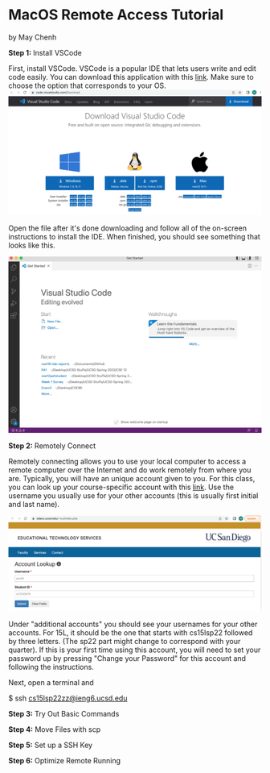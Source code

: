 # MacOS Remote Access Tutorial
by May Chenh

**Step 1:** Install VSCode

First, install VSCode. VSCode is a popular IDE that lets users write and edit code easily. You can download this application with this [link](https://code.visualstudio.com/Download). Make sure to choose the option that corresponds to your OS.
![Image](vscode.png)

Open the file after it's done downloading and follow all of the on-screen instructions to install the IDE. When finished, you should see something that looks like this.

![Image](vscodehome.png)

**Step 2:** Remotely Connect

Remotely connecting allows you to use your local computer to access a remote computer over the Internet and do work remotely from where you are. Typically, you will have an unique account given to you. For this class, you can look up your course-specific account with this [link](https://sdacs.ucsd.edu/~icc/index.php). Use the username you usually use for your other accounts (this is usually first initial and last name).

![Image](acc.png)

Under "additional accounts" you should see your usernames for your other accounts. For 15L, it should be the one that starts with cs15lsp22 followed by three letters. (The sp22 part might change to correspond with your quarter). If this is your first time using this account, you will need to set your password up by pressing "Change your Password" for this account and following the instructions.

Next, open a terminal and 

$ ssh cs15lsp22zz@ieng6.ucsd.edu

**Step 3:** Try Out Basic Commands

**Step 4:** Move Files with scp

**Step 5:** Set up a SSH Key

**Step 6:** Optimize Remote Running
